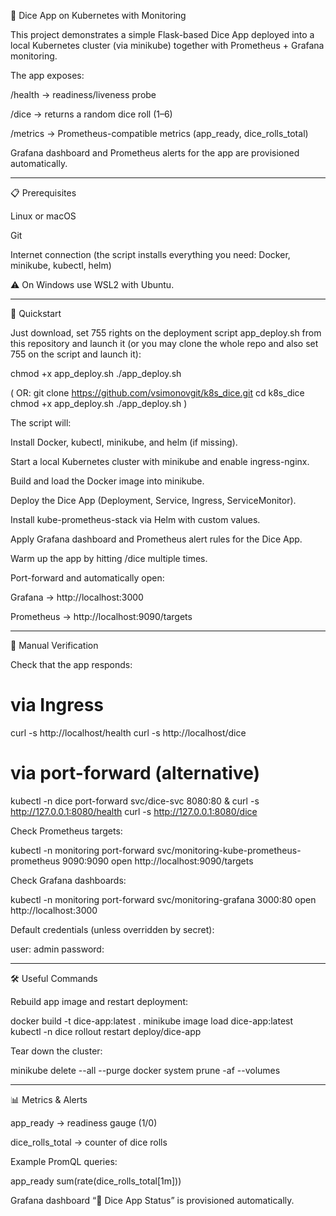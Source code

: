 🎲 Dice App on Kubernetes with Monitoring

This project demonstrates a simple Flask-based Dice App deployed into a local Kubernetes cluster (via minikube) together with Prometheus + Grafana monitoring.

The app exposes:

/health → readiness/liveness probe

/dice → returns a random dice roll (1–6)

/metrics → Prometheus-compatible metrics (app_ready, dice_rolls_total)

Grafana dashboard and Prometheus alerts for the app are provisioned automatically.

-------

📋 Prerequisites

Linux or macOS

Git

Internet connection (the script installs everything you need: Docker, minikube, kubectl, helm)

⚠️ On Windows use WSL2
 with Ubuntu.

-------

🚀 Quickstart

Just download, set 755 rights on the deployment script app_deploy.sh from this repository and launch it (or you may clone the whole repo and also set 755 on the script and launch it):

chmod +x app_deploy.sh
./app_deploy.sh

( OR: git clone https://github.com/vsimonovgit/k8s_dice.git
cd k8s_dice
chmod +x app_deploy.sh
./app_deploy.sh )


The script will:

Install Docker, kubectl, minikube, and helm (if missing).

Start a local Kubernetes cluster with minikube and enable ingress-nginx.

Build and load the Docker image into minikube.

Deploy the Dice App (Deployment, Service, Ingress, ServiceMonitor).

Install kube-prometheus-stack via Helm with custom values.

Apply Grafana dashboard and Prometheus alert rules for the Dice App.

Warm up the app by hitting /dice multiple times.

Port-forward and automatically open:

Grafana → http://localhost:3000

Prometheus → http://localhost:9090/targets

------

🔎 Manual Verification

Check that the app responds:

# via Ingress
curl -s http://localhost/health
curl -s http://localhost/dice

# via port-forward (alternative)
kubectl -n dice port-forward svc/dice-svc 8080:80 &
curl -s http://127.0.0.1:8080/health
curl -s http://127.0.0.1:8080/dice


Check Prometheus targets:

kubectl -n monitoring port-forward svc/monitoring-kube-prometheus-prometheus 9090:9090
open http://localhost:9090/targets


Check Grafana dashboards:

kubectl -n monitoring port-forward svc/monitoring-grafana 3000:80
open http://localhost:3000


Default credentials (unless overridden by secret):

user: admin
password: <generated by script>

-------

🛠️ Useful Commands

Rebuild app image and restart deployment:

docker build -t dice-app:latest .
minikube image load dice-app:latest
kubectl -n dice rollout restart deploy/dice-app

Tear down the cluster:

minikube delete --all --purge
docker system prune -af --volumes

-------

📊 Metrics & Alerts

app_ready → readiness gauge (1/0)

dice_rolls_total → counter of dice rolls

Example PromQL queries:

app_ready
sum(rate(dice_rolls_total[1m]))

Grafana dashboard “🎲 Dice App Status” is provisioned automatically.